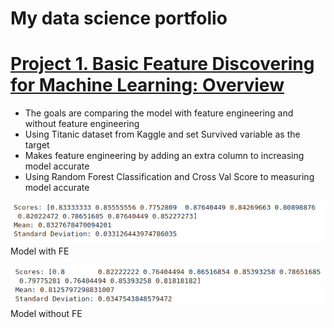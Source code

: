 # My data science portfolio

# [Project 1. Basic Feature Discovering for Machine Learning: Overview](https://github.com/irfanarga/Basic-Feature-Discovering-for-Machine-Learning)
* The goals are comparing the model with feature engineering and without feature engineering 
* Using Titanic dataset from Kaggle and set Survived variable as the target
* Makes feature engineering by adding an extra column to increasing model accurate
* Using Random Forest Classification and Cross Val Score to measuring model accurate

![Model with FE](https://github.com/irfanarga/Irfan_Portfolio/blob/main/Image_project_1/Model%20accuration%20with%20FE.png)
Model with FE

![Model without FE](https://github.com/irfanarga/Irfan_Portfolio/blob/main/Image_project_1/Model%20accuration%20without%20FE.png)
Model without FE
